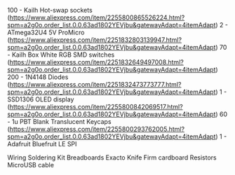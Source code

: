 100 - Kailh Hot-swap sockets (https://www.aliexpress.com/item/2255800865526224.html?spm=a2g0o.order_list.0.0.63ad1802YEVjbu&gatewayAdapt=4itemAdapt)
2 - ATmega32U4 5V ProMicro (https://www.aliexpress.com/item/2251832803139947.html?spm=a2g0o.order_list.0.0.63ad1802YEVjbu&gatewayAdapt=4itemAdapt)
70 - Kailh Box White RGB SMD switches (https://www.aliexpress.com/item/2251832649497008.html?spm=a2g0o.order_list.0.0.63ad1802YEVjbu&gatewayAdapt=4itemAdapt)
200 - 1N4148 Diodes (https://www.aliexpress.com/item/2251832473773777.html?spm=a2g0o.order_list.0.0.63ad1802YEVjbu&gatewayAdapt=4itemAdapt)
1 - SSD1306 OLED display (https://www.aliexpress.com/item/2255800842069517.html?spm=a2g0o.order_list.0.0.63ad1802YEVjbu&gatewayAdapt=4itemAdapt)
60 - 1u PBT Blank Translucent Keycaps (https://www.aliexpress.com/item/2255800293762005.html?spm=a2g0o.order_list.0.0.63ad1802YEVjbu&gatewayAdapt=4itemAdapt)
1 - Adafruit Bluefruit LE SPI

Wiring
Soldering Kit
Breadboards
Exacto Knife
Firm cardboard
Resistors
MicroUSB cable
 
